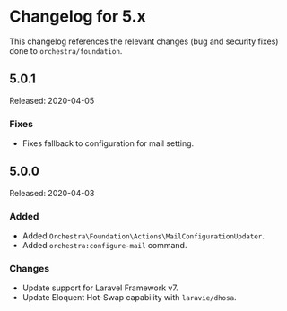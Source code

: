 # Changelog for 5.x

This changelog references the relevant changes (bug and security fixes) done to `orchestra/foundation`.

## 5.0.1

Released: 2020-04-05

### Fixes

* Fixes fallback to configuration for mail setting.

## 5.0.0

Released: 2020-04-03

### Added

* Added `Orchestra\Foundation\Actions\MailConfigurationUpdater`.
* Added `orchestra:configure-mail` command.

### Changes

* Update support for Laravel Framework v7.
* Update Eloquent Hot-Swap capability with `laravie/dhosa`.
